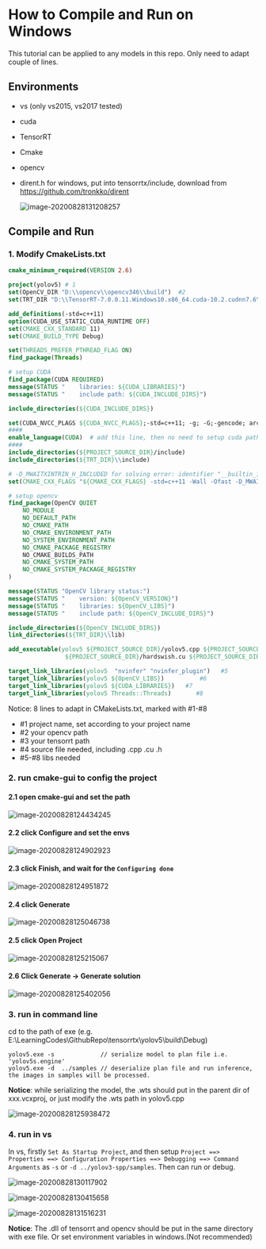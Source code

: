 # How to Compile and Run on Windows

This tutorial can be applied to any models in this repo. Only need to adapt couple of lines.

## Environments

* vs (only vs2015, vs2017 tested)
* cuda
* TensorRT
* Cmake
* opencv
* dirent.h for windows, put into tensorrtx/include, download from https://github.com/tronkko/dirent

  ![image-20200828131208257](https://user-images.githubusercontent.com/20653176/91524367-99217f00-e931-11ea-9a13-fb420403b73b.png)

## Compile and Run

### 1. Modify CmakeLists.txt

```cmake
cmake_minimum_required(VERSION 2.6)

project(yolov5) # 1
set(OpenCV_DIR "D:\\opencv\\opencv346\\build")  #2
set(TRT_DIR "D:\\TensorRT-7.0.0.11.Windows10.x86_64.cuda-10.2.cudnn7.6\\TensorRT-7.0.0.11")  #3

add_definitions(-std=c++11)
option(CUDA_USE_STATIC_CUDA_RUNTIME OFF)
set(CMAKE_CXX_STANDARD 11)
set(CMAKE_BUILD_TYPE Debug)

set(THREADS_PREFER_PTHREAD_FLAG ON)
find_package(Threads)

# setup CUDA
find_package(CUDA REQUIRED)
message(STATUS "    libraries: ${CUDA_LIBRARIES}")
message(STATUS "    include path: ${CUDA_INCLUDE_DIRS}")

include_directories(${CUDA_INCLUDE_DIRS})

set(CUDA_NVCC_PLAGS ${CUDA_NVCC_PLAGS};-std=c++11; -g; -G;-gencode; arch=compute_75;code=sm_75)
####
enable_language(CUDA)  # add this line, then no need to setup cuda path in vs
####
include_directories(${PROJECT_SOURCE_DIR}/include)
include_directories(${TRT_DIR}\\include)

# -D_MWAITXINTRIN_H_INCLUDED for solving error: identifier "__builtin_ia32_mwaitx" is undefined
set(CMAKE_CXX_FLAGS "${CMAKE_CXX_FLAGS} -std=c++11 -Wall -Ofast -D_MWAITXINTRIN_H_INCLUDED")

# setup opencv
find_package(OpenCV QUIET
    NO_MODULE
    NO_DEFAULT_PATH
    NO_CMAKE_PATH
    NO_CMAKE_ENVIRONMENT_PATH
    NO_SYSTEM_ENVIRONMENT_PATH
    NO_CMAKE_PACKAGE_REGISTRY
    NO_CMAKE_BUILDS_PATH
    NO_CMAKE_SYSTEM_PATH
    NO_CMAKE_SYSTEM_PACKAGE_REGISTRY
)

message(STATUS "OpenCV library status:")
message(STATUS "    version: ${OpenCV_VERSION}")
message(STATUS "    libraries: ${OpenCV_LIBS}")
message(STATUS "    include path: ${OpenCV_INCLUDE_DIRS}")

include_directories(${OpenCV_INCLUDE_DIRS})
link_directories(${TRT_DIR}\\lib)

add_executable(yolov5 ${PROJECT_SOURCE_DIR}/yolov5.cpp ${PROJECT_SOURCE_DIR}/yololayer.cu ${PROJECT_SOURCE_DIR}/yololayer.h 
                ${PROJECT_SOURCE_DIR}/hardswish.cu ${PROJECT_SOURCE_DIR}/hardswish.h)   #4

target_link_libraries(yolov5  "nvinfer" "nvinfer_plugin")   #5
target_link_libraries(yolov5 ${OpenCV_LIBS})          #6
target_link_libraries(yolov5 ${CUDA_LIBRARIES})   #7
target_link_libraries(yolov5 Threads::Threads)       #8
```

Notice: 8 lines to adapt in CMakeLists.txt, marked with #1-#8

- #1 project name, set according to your project name
- #2 your opencv path
- #3 your tensorrt path
- #4 source file needed, including .cpp .cu .h
- #5-#8 libs needed

### 2. run cmake-gui to config the project

#### 2.1 open cmake-gui and set the path

![image-20200828124434245](https://user-images.githubusercontent.com/20653176/91524158-1dbfcd80-e931-11ea-8a82-518eaf391d5a.png)

#### 2.2 click **Configure** and set the envs

![image-20200828124902923](https://user-images.githubusercontent.com/20653176/91524303-75f6cf80-e931-11ea-8591-64a8a1a9292b.png)

#### 2.3 click **Finish**, and wait for the `Configuring done`

![image-20200828124951872](https://user-images.githubusercontent.com/20653176/91524340-8b6bf980-e931-11ea-9ea4-141f5b94aa0a.png)

#### 2.4 click **Generate**

![image-20200828125046738](https://user-images.githubusercontent.com/20653176/91524350-8eff8080-e931-11ea-9ed1-82c5af2f558f.png)

#### 2.5 click **Open Project**

![image-20200828125215067](https://user-images.githubusercontent.com/20653176/91524352-9030ad80-e931-11ea-877e-dc08bfaef731.png)

#### 2.6 Click **Generate -> Generate solution**

![image-20200828125402056](https://user-images.githubusercontent.com/20653176/91524356-9161da80-e931-11ea-84ba-177e12200e04.png)

### 3. run in command line

cd to the path of exe (e.g. E:\LearningCodes\GithubRepo\tensorrtx\yolov5\build\Debug)

```
yolov5.exe -s             // serialize model to plan file i.e. 'yolov5s.engine'
yolov5.exe -d  ../samples // deserialize plan file and run inference, the images in samples will be processed.
```

**Notice**: while serializing the model, the .wts should put in the parent dir of xxx.vcxproj, or just modify the .wts path in yolov5.cpp

![image-20200828125938472](https://user-images.githubusercontent.com/20653176/91524358-93c43480-e931-11ea-81b6-ae01b92e1146.png)

### 4. run in vs

In vs, firstly `Set As Startup Project`, and then setup `Project ==> Properties ==> Configuration Properties ==> Debugging ==> Command Arguments` as `-s` or `-d ../yolov3-spp/samples`. Then can run or debug.

![image-20200828130117902](https://user-images.githubusercontent.com/20653176/91524360-94f56180-e931-11ea-9873-39bed7ee19f1.png)

![image-20200828130415658](https://user-images.githubusercontent.com/20653176/91524362-96bf2500-e931-11ea-8c79-8db3a25fc135.png)

![image-20200828131516231](https://user-images.githubusercontent.com/20653176/91524370-9a52ac00-e931-11ea-8c1a-acf828fe81b4.png)

**Notice**: The .dll of tensorrt and opencv should be put in the same directory with exe file. Or set environment variables in windows.(Not recommended)
